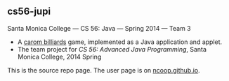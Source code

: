 cs56-jupi
---------

Santa Monica College — CS 56: Java — Spring 2014 — Team 3

* A [carom billiards](http://www.mathorama.com/geom/lessons/pool_howto.html) game, implemented as a Java application and applet.
* The team project for _CS 56: Advanced Java Programming_, Santa Monica College, 2014 Spring

This is the source repo page. The user page is on [ncoop.github.io](http://ncoop.github.io/web/cs56/jupi.html).

